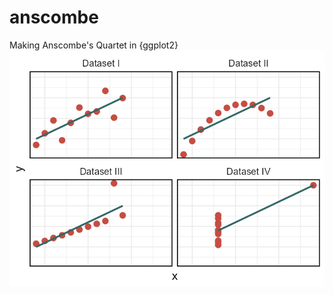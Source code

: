 # anscombe
Making Anscombe's Quartet in {ggplot2}
![](https://raw.githubusercontent.com/AJThurston/anscombe/main/anscombe.png)
